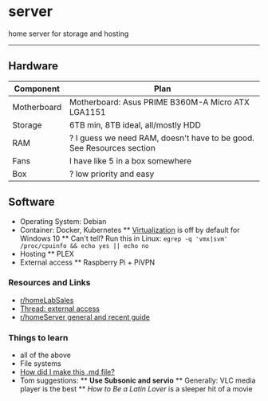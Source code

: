 # server
home server for storage and hosting

---

## Hardware

| Component | Plan |
| --- | --- |
| Motherboard | Motherboard: Asus PRIME B360M-A Micro ATX LGA1151 |
| Storage | 6TB min, 8TB ideal, all/mostly HDD |
| RAM | ? I guess we need RAM, doesn't have to be good. See Resources section |
| Fans | I have like 5 in a box somewhere |
| Box | ? low priority and easy |


## Software
* Operating System: Debian
* Container: Docker, Kubernetes
** [Virtualization](https://docs.docker.com/desktop/windows/troubleshoot/#virtualization) is off by default for Windows 10
** Can't tell? Run this in Linux: `egrep -q 'vmx|svm' /proc/cpuinfo && echo yes || echo no`
* Hosting
** PLEX
* External access
** Raspberry Pi + PiVPN

### Resources and Links
* [r/homeLabSales](https://www.reddit.com/r/homelabsales/)
* [Thread: external access](https://www.reddit.com/r/HomeServer/comments/vnx0ar/comment/ie9rsjj/?utm_source=share&utm_medium=ios_app&utm_name=iossmf&context=3)
* [r/homeServer general and recent guide](https://www.reddit.com/r/HomeServer/comments/vgsibz/tools_and_resources_for_selfhosted_home_server/?utm_source=share&utm_medium=ios_app&utm_name=iossmf)


### Things to learn
* all of the above
* File systems
* [How did I make this .md file?](https://www.markdownguide.org/cheat-sheet/)
* Tom suggestions:
** **Use Subsonic and servio**
** Generally: VLC media player is the best 
** *How to Be a Latin Lover* is a sleeper hit of a movie
